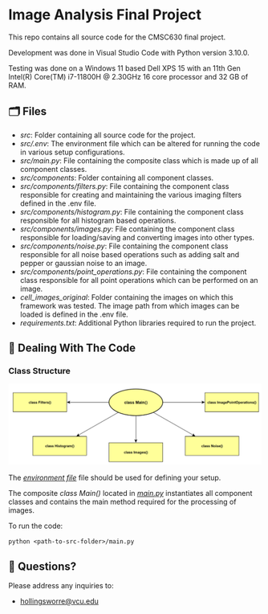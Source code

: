 # Image Analysis Final Project
This repo contains all source code for the CMSC630 final project.

Development was done in Visual Studio Code with Python version 3.10.0.

Testing was done on a Windows 11 based Dell XPS 15 with an 11th Gen Intel(R) Core(TM) i7-11800H @ 2.30GHz 16 core processor and 32 GB of RAM.

## :card_index_dividers: Files
- *src*: Folder containing all source code for the project.
- *src/.env*: The environment file which can be altered for running the code in various setup configurations.
- *src/main.py*: File containing the composite class which is made up of all component classes.
- *src/components*: Folder containing all component classes.
- *src/components/filters.py*: File containing the component class responsible for creating and maintaining the various imaging filters defined in the .env file.
- *src/components/histogram.py*: File containing the component class responsible for all histogram based operations.
- *src/components/images.py*: File containing the component class responsible for loading/saving and converting images into other types.
- *src/components/noise.py*: File containing the component class responsible for all noise based operations such as adding salt and pepper or gaussian noise to an image.
- *src/components/point_operations.py*: File containing the component class responsible for all point operations which can be performed on an image.
- *cell_images_original*: Folder containing the images on which this framework was tested. The image path from which images can be loaded is defined in the .env file.
- *requirements.txt*: Additional Python libraries required to run the project.

## :nut_and_bolt: Dealing With The Code

### Class Structure
<img
    src="images/design_structure.png"
    alt="Alt text"
    title="Class Structure">

The <a href="src/.env">*environment file*</a> file should be used for defining your setup.

The composite *class Main()* located in <a href="src/main.py">*main.py*</a> instantiates all component classes and contains the main method required for the processing of images. 

To run the code:

    python <path-to-src-folder>/main.py

## :speech_balloon:	Questions?

Please address any inquiries to:
- hollingsworre@vcu.edu